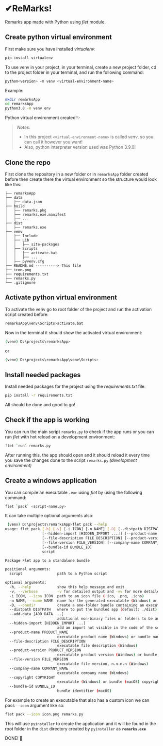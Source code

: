 # ✔ReMarks!

Remarks app made with Python using _flet_ module.

## Create python virtual environment

First make sure you have installed _virtualenv_:

```bash
pip install virtualenv
```

To use venv in your project, in your terminal, create a new project folder, cd to the project folder in your terminal, and run the following command:

```bash
python<version> -m venv <virtual-environment-name>
```

Example:

```bash
mkdir remarksApp
cd remarksApp
python3.8 -m venv env
```

Python virtual environment created!✨

> _Notes:_
>
> - In this project `<virtual-environment-name>` is called _venv_, so you can call it however you want!
> - Also, python interpreter version used was Python 3.9.0!

## Clone the repo

First clone the repository in a new folder or in `remarksApp` folder created before then create there the virtual environment so the structure would look like this:

```
├── remarksApp
├── data
│ 	├── data.json
├── build
│ 	├── remarks.pkg
│ 	├── remarks.exe.manifest
│ 	├── ...
├── dist
│ 	├── remarks.exe
├── venv
│ 	├── Include
│ 	├── Lib
│ 	│ 	├── site-packages
│ 	├── Scripts
│ 	│ 	├── activate.bat
│ 	│ 	├── ...
│ 	├── pyvenv.cfg
├── README.md ----------> This file
├── icon.png
├── requirements.txt
├── remarks.py
└── .gitignore
```

## Activate python virtual environment

To activate the venv go to root folder of the project and run the activation script created before:

```bash
remarksApp\venv\Scripts>activate.bat
```

Now in the terminal it should show the activated virtual environment:

```bash
(venv) D:\projects\remarksApp>
```

or

```bash
(venv) D:\projects\remarksApp\venv\Scripts>
```

## Install needed packages

Install needed packages for the project using the _requirements.txt_ file:

```bash
pip install -r requirements.txt
```

All should be done and good to go!

## Check if the app is working

You can run the main script `remarks.py` to check if the app runs or you can run _flet_ with hot reload on a development environment:

```bash
flet `run` remarks.py
```

After running this, the app should open and it should reload it every time you save the changes done to the script `remarks.py` _(development environment)_

## Create a windows application

You can compile an executable `.exe` using _flet_ by using the following command:

```bash
flet `pack` <script-name.py>
```

It can take multiple optional arguments also:

```bash
 (venv) D:\projects\remarksApp>flet pack --help
usage: flet pack [-h] [-v] [-i ICON] [-n NAME] [-D] [--distpath DISTPATH] [--add-data [ADD_DATA ...]]
                 [--hidden-import [HIDDEN_IMPORT ...]] [--product-name PRODUCT_NAME]
                 [--file-description FILE_DESCRIPTION] [--product-version PRODUCT_VERSION]
                 [--file-version FILE_VERSION] [--company-name COMPANY_NAME] [--copyright COPYRIGHT]
                 [--bundle-id BUNDLE_ID]
                 script

Package Flet app to a standalone bundle

positional arguments:
  script                path to a Python script

optional arguments:
  -h, --help            show this help message and exit
  -v, --verbose         -v for detailed output and -vv for more detailed
  -i ICON, --icon ICON  path to an icon file (.ico, .png, .icns)
  -n NAME, --name NAME  name for the generated executable (Windows) or app bundle (macOS)
  -D, --onedir          create a one-folder bundle containing an executable (Windows)
  --distpath DISTPATH   where to put the bundled app (default: ./dist)
  --add-data [ADD_DATA ...]
                        additional non-binary files or folders to be added to the executable
  --hidden-import [HIDDEN_IMPORT ...]
                        add an import not visible in the code of the script(s)
  --product-name PRODUCT_NAME
                        executable product name (Windows) or bundle name (macOS)
  --file-description FILE_DESCRIPTION
                        executable file description (Windows)
  --product-version PRODUCT_VERSION
                        executable product version (Windows) or bundle version (macOS)
  --file-version FILE_VERSION
                        executable file version, n.n.n.n (Windows)
  --company-name COMPANY_NAME
                        executable company name (Windows)
  --copyright COPYRIGHT
                        executable (Windows) or bundle (macOS) copyright
  --bundle-id BUNDLE_ID
                        bundle identifier (macOS)
```

For example to create an executable that also has a custom icon we can pass `--icon` argument like so:

```bash
flet pack --icon icon.png remarks.py
```

This will use `pyinstaller` to create the application and it will be found in the root folder in the `dist` directory created by `pyinstaller` as **`remarks.exe`**

DONE! 🎉
